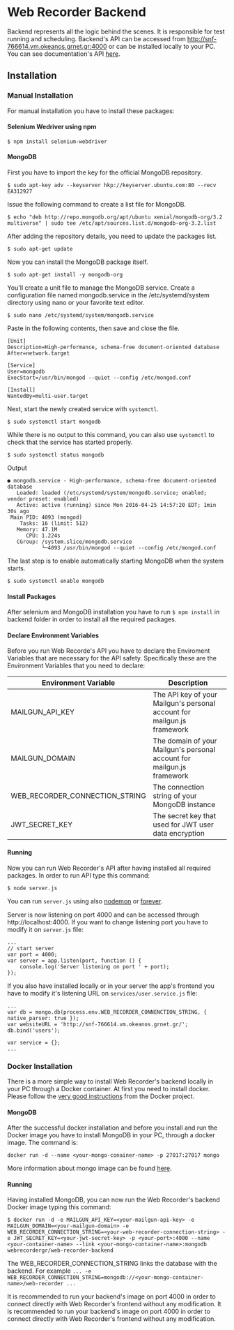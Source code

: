 # Web Recorder Backend
Backend represents all the logic behind the scenes. It is responsible for test running and scheduling. Backend's API can be accessed from http://snf-766614.vm.okeanos.grnet.gr:4000 or can be installed locally to your PC. You can see documentation's API [here][documentation].

[documentation]: http://snf-766614.vm.okeanos.grnet.gr:8080/documentation

## Installation
### Manual Installation
For manual installation you have to install these packages:
#### Selenium Wedriver using npm
```
$ npm install selenium-webdriver
```
#### MongoDB

 First you have to import the key for the official MongoDB repository.
```
$ sudo apt-key adv --keyserver hkp://keyserver.ubuntu.com:80 --recv EA312927
```

Issue the following command to create a list file for MongoDB.
```
$ echo "deb http://repo.mongodb.org/apt/ubuntu xenial/mongodb-org/3.2 multiverse" | sudo tee /etc/apt/sources.list.d/mongodb-org-3.2.list
```

After adding the repository details, you need to update the packages list.
```
$ sudo apt-get update
```

Now you can install the MongoDB package itself.
```
$ sudo apt-get install -y mongodb-org
```

You'll create a unit file to manage the MongoDB service. Create a configuration file named mongodb.service in the /etc/systemd/system directory using nano or your favorite text editor.
```
$ sudo nano /etc/systemd/system/mongodb.service
```

Paste in the following contents, then save and close the file.
```
[Unit]
Description=High-performance, schema-free document-oriented database
After=network.target

[Service]
User=mongodb
ExecStart=/usr/bin/mongod --quiet --config /etc/mongod.conf

[Install]
WantedBy=multi-user.target
```

Next, start the newly created service with `systemctl`.
```
$ sudo systemctl start mongodb
```

While there is no output to this command, you can also use `systemctl` to check that the service has started properly.
```
$ sudo systemctl status mongodb
```

Output
```
● mongodb.service - High-performance, schema-free document-oriented database
   Loaded: loaded (/etc/systemd/system/mongodb.service; enabled; vendor preset: enabled)
   Active: active (running) since Mon 2016-04-25 14:57:20 EDT; 1min 30s ago
 Main PID: 4093 (mongod)
    Tasks: 16 (limit: 512)
   Memory: 47.1M
      CPU: 1.224s
   CGroup: /system.slice/mongodb.service
           └─4093 /usr/bin/mongod --quiet --config /etc/mongod.conf
```

The last step is to enable automatically starting MongoDB when the system starts.
```
$ sudo systemctl enable mongodb
```

#### Install Packages
After selenium and MongoDB installation you have to run `$ npm install` in backend folder in order to install all the required packages.

#### Declare Environment Variables
Before you run Web Recorde's API you have to declare the Enviroment Variables that are necessary for the API safety. Specifically these are the Environment Variables that you need to declare:

|  Environment Variable  | Description |
|-------------------|---------------------------------------------------------------------|
|  MAILGUN_API_KEY  |  The API key of your Mailgun's personal account for mailgun.js framework  |
|  MAILGUN_DOMAIN  |  The domain of your Mailgun's personal account for mailgun.js framework  |
|  WEB_RECORDER_CONNECTION_STRING  |  The connection string of your MongoDB instance  |
|  JWT_SECRET_KEY  |  The secret key that used for JWT user data encryption  |

#### Running
Now you can run Web Recorder's API after having installed all required packages. In order to run API type this command:
```
$ node server.js
```
You can run `server.js` using also [nodemon][nodemon] or [forever][forever].

Server is now listening on port 4000 and can be accessed through http://localhost:4000. If you want to change listening port you have to modify it on `server.js` file:
```
...
// start server
var port = 4000;
var server = app.listen(port, function () {
    console.log('Server listening on port ' + port);
});
```

If you also have installed locally or in your server the app's frontend you have to modify it's listening URL on `services/user.service.js` file:
```
...
var db = mongo.db(process.env.WEB_RECORDER_CONNENCTION_STRING, { native_parser: true });
var websiteURL = 'http://snf-766614.vm.okeanos.grnet.gr/';
db.bind('users');

var service = {};
...
```

[nodemon]: https://github.com/remy/nodemon
[forever]: https://www.npmjs.com/package/forever



### Docker Installation
There is a more simple way to install Web Recorder's backend locally in your PC through a Docker container. At first you need to install docker. Please follow the [very good instructions](https://docs.docker.com/engine/installation/) from the Docker project. 

#### MongoDB
After the successful docker installation and before you install and run the Docker image you have to install MongoDB in your PC, through a docker image. The command is:
```
docker run -d --name <your-mongo-conainer-name> -p 27017:27017 mongo
```
More information about mongo image can be found [here](https://hub.docker.com/r/library/mongo). 

#### Running
Having installed MongoDB, you can now run the Web Recorder's backend Docker image typing this command:
```
$ docker run -d -e MAILGUN_API_KEY=<your-mailgun-api-key> -e MAILGUN_DOMAIN=<your-mailgun-domain> -e WEB_RECORDER_CONNECTION_STRING=<your-web-recorder-connection-string> -e JWT_SECRET_KEY=<your-jwt-secret-key> -p <your-port>:4000 --name <your-container-name> --link <your-mongo-container-name>:mongodb webrecordergr/web-recorder-backend
```
The WEB_RECORDER_CONNECTION_STRING links the database with the backend. For example `... -e WEB_RECORDER_CONNECTION_STRING=mongodb://<your-mongo-container-name>/web-recorder ...`

It is recommended to run your backend's image on port 4000 in order to connect directly with Web Recorder's frontend without any modification.
It is recommended to run your backend's image on port 4000 in order to connect directly with Web Recorder's frontend without any modification.

